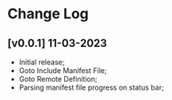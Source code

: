 # Change Log

## [v0.0.1] 11-03-2023

- Initial release;
- Goto Include Manifest File;
- Goto Remote Definition;
- Parsing manifest file progress on status bar;

